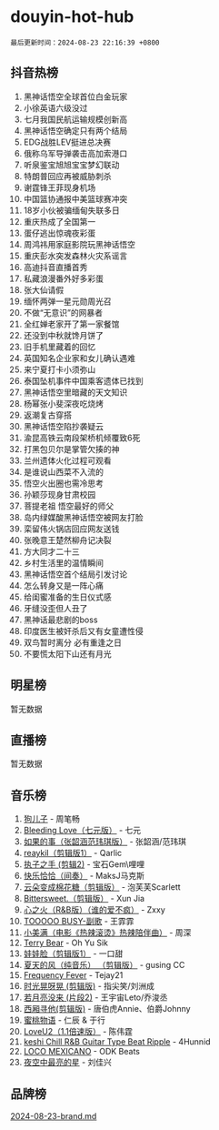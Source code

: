 # douyin-hot-hub

`最后更新时间：2024-08-23 22:16:39 +0800`

## 抖音热榜

1. 黑神话悟空全球首位白金玩家
1. 小徐英语六级没过
1. 七月我国民航运输规模创新高
1. 黑神话悟空确定只有两个结局
1. EDG战胜LEV挺进总决赛
1. 俄称乌军导弹袭击高加索港口
1. 听泉鉴宝旭旭宝宝梦幻联动
1. 特朗普回应再被威胁刺杀
1. 谢霆锋王菲现身机场
1. 中国篮协通报中美篮球赛冲突
1. 18岁小伙被骗缅甸失联多日
1. 重庆热成了全国第一
1. 蛋仔逃出惊魂夜彩蛋
1. 周鸿祎用家庭影院玩黑神话悟空
1. 重庆彭水突发森林火灾系谣言
1. 高迪抖音直播首秀
1. 私藏浪漫番外好多彩蛋
1. 张大仙请假
1. 缅怀两弹一星元勋周光召
1. 不做“无意识”的网暴者
1. 全红婵老家开了第一家餐馆
1. 还没到中秋就馋月饼了
1. 旧手机里藏着的回忆
1. 英国知名企业家和女儿确认遇难
1. 来宁夏打卡小须弥山
1. 泰国坠机事件中国乘客遗体已找到
1. 黑神话悟空里暗藏的天文知识
1. 杨幂张小斐深夜吃烧烤
1. 返潮复古穿搭
1. 黑神话悟空陷抄袭疑云
1. 渝昆高铁云南段架桥机倾覆致6死
1. 打黑包贝尔是掌管欠揍的神
1. 兰州遗体火化过程可观看
1. 是谁说山西菜不入流的
1. 悟空火出圈也需冷思考
1. 孙颖莎现身甘肃校园
1. 菩提老祖 悟空最好的师父
1. 岛内绿媒酸黑神话悟空被网友打脸
1. 栾留伟火锅店回应网友送钱
1. 张晚意王楚然柳舟记决裂
1. 方大同才二十三
1. 乡村生活里的温情瞬间
1. 黑神话悟空首个结局引发讨论
1. 怎么转身又是一阵心痛
1. 给闺蜜准备的生日仪式感
1. 牙缝没歪但人丑了
1. 黑神话最悲剧的boss
1. 印度医生被奸杀后又有女童遭性侵
1. 双鸟暂时离分 必有重逢之日
1. 不要慌太阳下山还有月光

## 明星榜

暂无数据

## 直播榜

暂无数据

## 音乐榜

1. [狗儿子](https://sf5-hl-cdn-tos.douyinstatic.com/obj/tos-cn-ve-2774/osvuItF7HhQ8nfz5BHDCMbu5ZOmgxBGtmcEpfn) - 周笔畅
1. [Bleeding Love（七元版）](https://sf5-hl-cdn-tos.douyinstatic.com/obj/tos-cn-ve-2774/oEgC9eZFHQ1MfSRnrfkzFp8AayDWqAQMABBgUs) - 七元
1. [如果的事（张韶涵范玮琪版）](https://sf5-hl-cdn-tos.douyinstatic.com/obj/tos-cn-ve-2774/owI7MDDyzHddFIDNOFiTf8qYP1fafEiAgmjsCv) - 张韶涵/范玮琪
1. [reaykil（剪辑版1）](https://sf3-cdn-tos.douyinstatic.com/obj/tos-cn-ve-2774/osSIWpEdiiBoAWKQMsIBhmw1wUEJn5z20ANfA9) - Qarlic
1. [执子之手 (剪辑2)](https://sf5-hl-cdn-tos.douyinstatic.com/obj/tos-cn-ve-2774/oUoZLQjCc31XzqsBnBQUNgeKtYPBcgbFDwtfcu) - 宝石Gem\哩哩
1. [快乐恰恰（间奏）](https://sf5-hl-cdn-tos.douyinstatic.com/obj/tos-cn-ve-2774/oMesum3HvWQXJxuMFeVYzf54o2QzH5aEBPOCAn) - MaksJ马克斯
1. [云朵变成棉花糖（剪辑版）](https://sf5-hl-cdn-tos.douyinstatic.com/obj/tos-cn-ve-2774/o8LC84GQLALFfXeyJmh8KE61byVQYMMeAZLfEI) - 泡芙芙Scarlett
1. [Bittersweet.（剪辑版）](https://sf6-cdn-tos.douyinstatic.com/obj/tos-cn-ve-2774/oIR5xcAceFQosUeHXGzNQpCesIBELaANA2RYoJ) - Xun Jia
1. [心之火（R&B版）（谁的爱不疯）](https://sf5-hl-cdn-tos.douyinstatic.com/obj/tos-cn-ve-2774/okemkEDaIBBE3OosftCgMxlFkLQZRw37t36ZQv) - Zxxy
1. [TOOOOO BUSY-副歌](https://sf5-hl-cdn-tos.douyinstatic.com/obj/tos-cn-ve-2774/o0fmjGZetNDjSM5EimFs2QlzBg30YgByJMRQrC) - 王霏霏
1. [小美满（电影《热辣滚烫》热辣陪伴曲）](https://sf3-cdn-tos.douyinstatic.com/obj/tos-cn-ve-2774/o0GAn2lSgfZIDUgtevCGDQYnFg4CwnrBaxbTZL) - 周深
1. [Terry Bear](https://sf5-hl-cdn-tos.douyinstatic.com/obj/tos-cn-ve-2774/oY98zQoBzAv3LMriiCP1nBInWAHWfS2wisMjSc) - Oh Yu Sik
1. [娃娃脸（剪辑版1）](https://sf5-hl-cdn-tos.douyinstatic.com/obj/tos-cn-ve-2774/oIimSCgQoNUePTAZ1Ba7TeADY4KetGYsVFeaaB) - 一口甜
1. [夏天的风（纯音乐） （剪辑版）](https://sf5-hl-cdn-tos.douyinstatic.com/obj/tos-cn-ve-2774/oUzLjBZZFQAoNRmGokEeD5zfQCObp6UeFAnTa6) - gusing CC
1. [Frequency Fever](https://sf5-hl-cdn-tos.douyinstatic.com/obj/tos-cn-ve-2774/os94PCgvfCQSGh1ogDZmrFB6eEACFtZXwHEYHh) - Tejay21
1. [时光晃呀晃 (剪辑版)](https://sf3-cdn-tos.douyinstatic.com/obj/tos-cn-ve-2774/o8ACeQem3gwI1x3GIYGAfKG0LJebKFRJDwRwyW) - 指尖笑/刘洲成
1. [若月亮没来 (片段2)](https://sf5-hl-cdn-tos.douyinstatic.com/obj/tos-cn-ve-2774/ocQavLLjkCOeDxGyYeIMGgNAIwJ0QXE1Ve3Fzv) - 王宇宙Leto/乔浚丞
1. [西厢寻他(剪辑版)](https://sf5-hl-cdn-tos.douyinstatic.com/obj/tos-cn-ve-2774/oUsAVfAQKlRNxEv5qxvIB8o5qmIWUcXbzJKJhw) - 唐伯虎Annie、伯爵Johnny
1. [蜜桃物语](https://sf6-cdn-tos.douyinstatic.com/obj/tos-cn-ve-2774/oIhOSCZtIACtYU4XQkngiW9kCBfVD1Fz9IYeqL) - 仁辰 & 于行
1. [LoveU2（1.1倍速版）](https://sf3-cdn-tos.douyinstatic.com/obj/tos-cn-ve-2774/oQMeDffLaEmgMwgCOEMAFCI6INzoFPgWdD0rsa) - 陈伟霆
1. [keshi Chill R&B Guitar Type Beat Ripple](https://sf5-hl-cdn-tos.douyinstatic.com/obj/tos-cn-ve-2774/okQIfmitAB3HpgZQo0YCEFEACcDhQngn0fkFIC) - 4Hunnid
1. [LOCO MEXICANO](https://sf3-cdn-tos.douyinstatic.com/obj/tos-cn-ve-2774/owxVoxJorA4ILBfsMAjU6t7O1xW9w0tS7EYzh6) - ODK Beats
1. [夜空中最亮的星](https://sf5-hl-cdn-tos.douyinstatic.com/obj/tos-cn-ve-2774/o4IfgGwqqnFeXEMGaS8JBzJAdayAaCeoxqbjCD) - 刘佳兴

## 品牌榜

[2024-08-23-brand.md](2024-08-23-brand.md)
